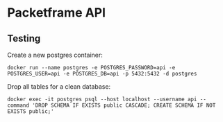 # Packetframe API

## Testing

Create a new postgres container:

`docker run --name postgres -e POSTGRES_PASSWORD=api -e POSTGRES_USER=api -e POSTGRES_DB=api -p 5432:5432 -d postgres`

Drop all tables for a clean database:

`docker exec -it postgres psql --host localhost --username api --command 'DROP SCHEMA IF EXISTS public CASCADE; CREATE SCHEMA IF NOT EXISTS public;'`
